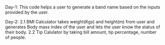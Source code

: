 Day-1: This code helps a user to generate a band name based on the inputs provided by the user.

Day-2: 2.1 BMI Calculator takes weight(Kgs) and height(m) from user and generates Body mass index of the user and lets the user know the status of their body.
       2.2 Tip Calulator by taking bill amount, tip percentage, number of people.
